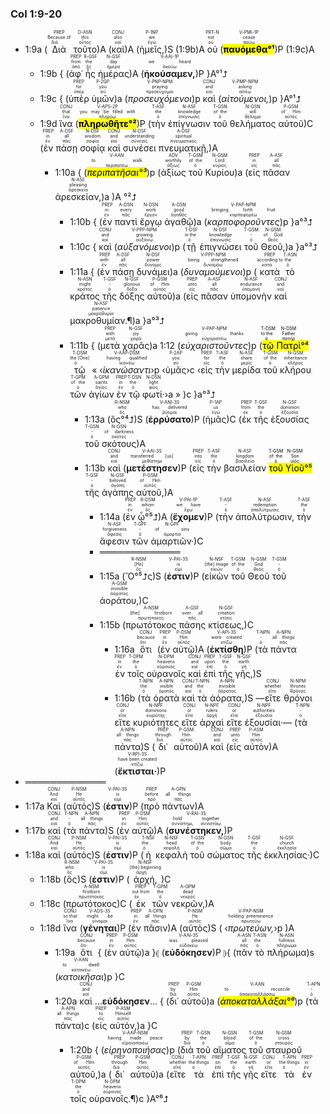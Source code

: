 ### Col 1:9-20


- <rt>1:9a</rt> (<RUBY><ruby><ruby>Διὰ<rt>διά</rt></ruby><rt>Because of</rt></ruby><rt>PREP</rt></RUBY> <RUBY><ruby><ruby>τοῦτο<rt>οὗτος</rt></ruby><rt>this</rt></ruby><rt>D-ASN</rt></RUBY>)A (<RUBY><ruby><ruby>καὶ<rt>καί</rt></ruby><rt>also</rt></ruby><rt>CONJ</rt></RUBY>)A (<RUBY><ruby><ruby>ἡμεῖς,<rt>ἐγώ</rt></ruby><rt>we</rt></ruby><rt>P-1NP</rt></RUBY>)S (<rt>1:9b</rt>)A <RUBY><ruby><ruby>οὐ<rt>οὐ</rt></ruby><rt>not</rt></ruby><rt>PRT-N</rt></RUBY> (<RUBY><ruby><ruby><mark><strong>παυόμεθα°¹</strong></mark><rt>παύω</rt></ruby><rt>cease</rt></ruby><rt>V-PMI-1P</rt></RUBY>)P (<rt>1:9c</rt>)A
	- <rt>1:9b</rt> { (<RUBY><ruby><ruby>ἀφ᾽<rt>ἀπό</rt></ruby><rt>from</rt></ruby><rt>PREP</rt></RUBY> <RUBY><ruby><ruby>ἧς<rt>ὅς</rt></ruby><rt>the</rt></ruby><rt>R-GSF</rt></RUBY> <RUBY><ruby><ruby>ἡμέρας<rt>ἡμέρα</rt></ruby><rt>day</rt></ruby><rt>N-GSF</rt></RUBY>)A (<RUBY><ruby><ruby><strong>ἠκούσαμεν,</strong><rt>ἀκούω</rt></ruby><rt>we heard</rt></ruby><rt>V-AAI-1P</rt></RUBY>)P }A°¹⮥
	- <rt>1:9c</rt> { (<RUBY><ruby><ruby>ὑπὲρ<rt>ὑπέρ</rt></ruby><rt>for</rt></ruby><rt>PREP</rt></RUBY> <RUBY><ruby><ruby>ὑμῶν<rt>σύ</rt></ruby><rt>you</rt></ruby><rt>P-2GP</rt></RUBY>)a (<RUBY><ruby><ruby><em>προσευχόμενοι</em><rt>προσεύχομαι</rt></ruby><rt>praying</rt></ruby><rt>V-PNP-NPM</rt></RUBY>)p <RUBY><ruby><ruby>καὶ<rt>καί</rt></ruby><rt>and</rt></ruby><rt>CONJ</rt></RUBY> (<RUBY><ruby><ruby><em>αἰτούμενοι,</em><rt>αἰτέω</rt></ruby><rt>asking</rt></ruby><rt>V-PMP-NPM</rt></RUBY>)p }A°¹⮥
	- <rt>1:9d</rt> <RUBY><ruby><ruby>ἵνα<rt>ἵνα</rt></ruby><rt>that</rt></ruby><rt>CONJ</rt></RUBY> (<RUBY><ruby><ruby><mark><strong>πληρωθῆτε°²</strong></mark><rt>πληρόω</rt></ruby><rt>you may be filled with</rt></ruby><rt>V-APS-2P</rt></RUBY>)P (<RUBY><ruby><ruby>τὴν<rt>ὁ</rt></ruby><rt>the</rt></ruby><rt>T-ASF</rt></RUBY> <RUBY><ruby><ruby>ἐπίγνωσιν<rt>ἐπίγνωσις</rt></ruby><rt>knowledge</rt></ruby><rt>N-ASF</rt></RUBY> <RUBY><ruby><ruby>τοῦ<rt>ὁ</rt></ruby><rt>of the</rt></ruby><rt>T-GSN</rt></RUBY> <RUBY><ruby><ruby>θελήματος<rt>θέλημα</rt></ruby><rt>will</rt></ruby><rt>N-GSN</rt></RUBY> <RUBY><ruby><ruby>αὐτοῦ<rt>αὐτός</rt></ruby><rt>of Him</rt></ruby><rt>P-GSM</rt></RUBY>)C (<RUBY><ruby><ruby>ἐν<rt>ἐν</rt></ruby><rt>in</rt></ruby><rt>PREP</rt></RUBY> <RUBY><ruby><ruby>πάσῃ<rt>πᾶς</rt></ruby><rt>all</rt></ruby><rt>A-DSF</rt></RUBY> <RUBY><ruby><ruby>σοφίᾳ<rt>σοφία</rt></ruby><rt>wisdom</rt></ruby><rt>N-DSF</rt></RUBY> <RUBY><ruby><ruby>καὶ<rt>καί</rt></ruby><rt>and</rt></ruby><rt>CONJ</rt></RUBY> <RUBY><ruby><ruby>συνέσει<rt>σύνεσις</rt></ruby><rt>understanding</rt></ruby><rt>N-DSF</rt></RUBY> <RUBY><ruby><ruby>πνευματικῇ,<rt>πνευματικός</rt></ruby><rt>spiritual</rt></ruby><rt>A-DSF</rt></RUBY>)A
		- <rt>1:10a</rt> { (<RUBY><ruby><ruby><mark><em>περιπατῆσαι°³</em></mark><rt>περιπατέω</rt></ruby><rt>to walk</rt></ruby><rt>V-AAN</rt></RUBY>)p (<RUBY><ruby><ruby>ἀξίως<rt>ἀξίως</rt></ruby><rt>worthily</rt></ruby><rt>ADV</rt></RUBY> <RUBY><ruby><ruby>τοῦ<rt>ὁ</rt></ruby><rt>of the</rt></ruby><rt>T-GSM</rt></RUBY> <RUBY><ruby><ruby>Κυρίου<rt>κύριος</rt></ruby><rt>Lord</rt></ruby><rt>N-GSM</rt></RUBY>)a (<RUBY><ruby><ruby>εἰς<rt>εἰς</rt></ruby><rt>in</rt></ruby><rt>PREP</rt></RUBY> <RUBY><ruby><ruby>πᾶσαν<rt>πᾶς</rt></ruby><rt>all</rt></ruby><rt>A-ASF</rt></RUBY> <RUBY><ruby><ruby>ἀρεσκείαν,<rt>ἀρεσκεία</rt></ruby><rt>pleasing</rt></ruby><rt>N-ASF</rt></RUBY>)a )A °²⮥
			- <rt>1:10b</rt> { (<RUBY><ruby><ruby>ἐν<rt>ἐν</rt></ruby><rt>in</rt></ruby><rt>PREP</rt></RUBY> <RUBY><ruby><ruby>παντὶ<rt>πᾶς</rt></ruby><rt>every</rt></ruby><rt>A-DSN</rt></RUBY> <RUBY><ruby><ruby>ἔργῳ<rt>ἔργον</rt></ruby><rt>work</rt></ruby><rt>N-DSN</rt></RUBY> <RUBY><ruby><ruby>ἀγαθῷ<rt>ἀγαθός</rt></ruby><rt>good</rt></ruby><rt>A-DSN</rt></RUBY>)a (<RUBY><ruby><ruby><em>καρποφοροῦντες</em><rt>καρποφορέω</rt></ruby><rt>bringing forth fruit</rt></ruby><rt>V-PAP-NPM</rt></RUBY>)p }a°³⮥
			- <rt>1:10c</rt> { <RUBY><ruby><ruby>καὶ<rt>καί</rt></ruby><rt>and</rt></ruby><rt>CONJ</rt></RUBY> (<RUBY><ruby><ruby><em>αὐξανόμενοι</em><rt>αὐξάνω</rt></ruby><rt>growing</rt></ruby><rt>V-PPP-NPM</rt></RUBY>)p (<RUBY><ruby><ruby>τῇ<rt>ὁ</rt></ruby><rt>in the</rt></ruby><rt>T-DSF</rt></RUBY> <RUBY><ruby><ruby>ἐπιγνώσει<rt>ἐπίγνωσις</rt></ruby><rt>knowledge</rt></ruby><rt>N-DSF</rt></RUBY> <RUBY><ruby><ruby>τοῦ<rt>ὁ</rt></ruby><rt>-</rt></ruby><rt>T-GSM</rt></RUBY> <RUBY><ruby><ruby>Θεοῦ,<rt>θεός</rt></ruby><rt>of God</rt></ruby><rt>N-GSM</rt></RUBY>)a }a°³⮥ 
			- <rt>1:11a</rt> { (<RUBY><ruby><ruby>ἐν<rt>ἐν</rt></ruby><rt>with</rt></ruby><rt>PREP</rt></RUBY> <RUBY><ruby><ruby>πάσῃ<rt>πᾶς</rt></ruby><rt>all</rt></ruby><rt>A-DSF</rt></RUBY> <RUBY><ruby><ruby>δυνάμει<rt>δύναμις</rt></ruby><rt>power</rt></ruby><rt>N-DSF</rt></RUBY>)a (<RUBY><ruby><ruby><em>δυναμούμενοι</em><rt>δυναμόω</rt></ruby><rt>being strengthened</rt></ruby><rt>V-PPP-NPM</rt></RUBY>)p (<RUBY><ruby><ruby>κατὰ<rt>κατά</rt></ruby><rt>according to</rt></ruby><rt>PREP</rt></RUBY> <RUBY><ruby><ruby>τὸ<rt>ὁ</rt></ruby><rt>the</rt></ruby><rt>T-ASN</rt></RUBY> <RUBY><ruby><ruby>κράτος<rt>κράτος</rt></ruby><rt>might</rt></ruby><rt>N-ASN</rt></RUBY> <RUBY><ruby><ruby>τῆς<rt>ὁ</rt></ruby><rt>-</rt></ruby><rt>T-GSF</rt></RUBY> <RUBY><ruby><ruby>δόξης<rt>δόξα</rt></ruby><rt>glorious</rt></ruby><rt>N-GSF</rt></RUBY> <RUBY><ruby><ruby>αὐτοῦ<rt>αὐτός</rt></ruby><rt>of Him</rt></ruby><rt>P-GSM</rt></RUBY>)a (<RUBY><ruby><ruby>εἰς<rt>εἰς</rt></ruby><rt>unto</rt></ruby><rt>PREP</rt></RUBY> <RUBY><ruby><ruby>πᾶσαν<rt>πᾶς</rt></ruby><rt>all</rt></ruby><rt>A-ASF</rt></RUBY> <RUBY><ruby><ruby>ὑπομονὴν<rt>ὑπομονή</rt></ruby><rt>endurance</rt></ruby><rt>N-ASF</rt></RUBY> <RUBY><ruby><ruby>καὶ<rt>καί</rt></ruby><rt>and</rt></ruby><rt>CONJ</rt></RUBY> <RUBY><ruby><ruby>μακροθυμίαν.¶<rt>μακροθυμία</rt></ruby><rt>patience</rt></ruby><rt>N-ASF</rt></RUBY>)a }a°³⮥
			- <rt>1:11b</rt> { (<RUBY><ruby><ruby>μετὰ<rt>μετά</rt></ruby><rt>with</rt></ruby><rt>PREP</rt></RUBY> <RUBY><ruby><ruby>χαρᾶς<rt>χαρά</rt></ruby><rt>joy</rt></ruby><rt>N-GSF</rt></RUBY>)a <rt>1:12</rt> (<RUBY><ruby><ruby><em>εὐχαριστοῦντες</em><rt>εὐχαριστέω</rt></ruby><rt>giving thanks</rt></ruby><rt>V-PAP-NPM</rt></RUBY>)p (<mark><RUBY><ruby><ruby>τῷ<rt>ὁ</rt></ruby><rt>to the</rt></ruby><rt>T-DSM</rt></RUBY> <RUBY><ruby><ruby>Πατρὶ<rt>πατήρ</rt></ruby><rt>Father</rt></ruby><rt>N-DSM</rt></RUBY>°⁴</mark> <RUBY><ruby><ruby>τῷ<rt>ὁ</rt></ruby><rt>the [One]</rt></ruby><rt>T-DSM</rt></RUBY> « ‹<RUBY><ruby><ruby><em>ἱκανώσαντι</em><rt>ἱκανόω</rt></ruby><rt>having qualified</rt></ruby><rt>V-AAP-DSM</rt></RUBY>›p ‹<RUBY><ruby><ruby>ὑμᾶς<rt>σύ</rt></ruby><rt>you</rt></ruby><rt>P-2AP</rt></RUBY>›c ‹<RUBY><ruby><ruby>εἰς<rt>εἰς</rt></ruby><rt>for</rt></ruby><rt>PREP</rt></RUBY> <RUBY><ruby><ruby>τὴν<rt>ὁ</rt></ruby><rt>the</rt></ruby><rt>T-ASF</rt></RUBY> <RUBY><ruby><ruby>μερίδα<rt>μερίς</rt></ruby><rt>share</rt></ruby><rt>N-ASF</rt></RUBY> <RUBY><ruby><ruby>τοῦ<rt>ὁ</rt></ruby><rt>of the</rt></ruby><rt>T-GSM</rt></RUBY> <RUBY><ruby><ruby>κλήρου<rt>κλῆρος</rt></ruby><rt>inheritance</rt></ruby><rt>N-GSM</rt></RUBY> <RUBY><ruby><ruby>τῶν<rt>ὁ</rt></ruby><rt>of the</rt></ruby><rt>T-GPM</rt></RUBY> <RUBY><ruby><ruby>ἁγίων<rt>ἅγιος</rt></ruby><rt>saints</rt></ruby><rt>A-GPM</rt></RUBY> <RUBY><ruby><ruby>ἐν<rt>ἐν</rt></ruby><rt>in</rt></ruby><rt>PREP</rt></RUBY> <RUBY><ruby><ruby>τῷ<rt>ὁ</rt></ruby><rt>the</rt></ruby><rt>T-DSN</rt></RUBY> <RUBY><ruby><ruby>φωτί·<rt>φῶς</rt></ruby><rt>light</rt></ruby><rt>N-DSN</rt></RUBY>›a » )c }a°³⮥
				- <rt>1:13a</rt> (<RUBY><ruby><ruby>ὃς°⁴⮥<rt>ὅς</rt></ruby><rt>who</rt></ruby><rt>R-NSM</rt></RUBY>)S (<RUBY><ruby><ruby><strong>ἐρρύσατο</strong><rt>ῥύομαι</rt></ruby><rt>has delivered</rt></ruby><rt>V-ANI-3S</rt></RUBY>)P (<RUBY><ruby><ruby>ἡμᾶς<rt>ἐγώ</rt></ruby><rt>us</rt></ruby><rt>P-1AP</rt></RUBY>)C (<RUBY><ruby><ruby>ἐκ<rt>ἐκ</rt></ruby><rt>from</rt></ruby><rt>PREP</rt></RUBY> <RUBY><ruby><ruby>τῆς<rt>ὁ</rt></ruby><rt>the</rt></ruby><rt>T-GSF</rt></RUBY> <RUBY><ruby><ruby>ἐξουσίας<rt>ἐξουσία</rt></ruby><rt>dominion</rt></ruby><rt>N-GSF</rt></RUBY> <RUBY><ruby><ruby>τοῦ<rt>ὁ</rt></ruby><rt>-</rt></ruby><rt>T-GSN</rt></RUBY> <RUBY><ruby><ruby>σκότους<rt>σκότος</rt></ruby><rt>of darkness</rt></ruby><rt>N-GSN</rt></RUBY>)A
				- <rt>1:13b</rt> <RUBY><ruby><ruby>καὶ<rt>καί</rt></ruby><rt>and</rt></ruby><rt>CONJ</rt></RUBY> (<RUBY><ruby><ruby><strong>μετέστησεν</strong><rt>μεθίστημι</rt></ruby><rt>transferred [us]</rt></ruby><rt>V-AAI-3S</rt></RUBY>)P (<RUBY><ruby><ruby>εἰς<rt>εἰς</rt></ruby><rt>into</rt></ruby><rt>PREP</rt></RUBY> <RUBY><ruby><ruby>τὴν<rt>ὁ</rt></ruby><rt>the</rt></ruby><rt>T-ASF</rt></RUBY> <RUBY><ruby><ruby>βασιλείαν<rt>βασιλεία</rt></ruby><rt>kingdom</rt></ruby><rt>N-ASF</rt></RUBY> <mark><RUBY><ruby><ruby>τοῦ<rt>ὁ</rt></ruby><rt>of the</rt></ruby><rt>T-GSM</rt></RUBY> <RUBY><ruby><ruby>Υἱοῦ<rt>υἱός</rt></ruby><rt>Son</rt></ruby><rt>N-GSM</rt></RUBY>°⁵</mark> <RUBY><ruby><ruby>τῆς<rt>ὁ</rt></ruby><rt>-</rt></ruby><rt>T-GSF</rt></RUBY> <RUBY><ruby><ruby>ἀγάπης<rt>ἀγάπη</rt></ruby><rt>beloved</rt></ruby><rt>N-GSF</rt></RUBY> <RUBY><ruby><ruby>αὐτοῦ,<rt>αὐτός</rt></ruby><rt>of Him</rt></ruby><rt>P-GSM</rt></RUBY>)A
					- <rt>1:14a</rt> (<RUBY><ruby><ruby>ἐν<rt>ἐν</rt></ruby><rt>in</rt></ruby><rt>PREP</rt></RUBY> <RUBY><ruby><ruby>ᾧ°⁵⮥<rt>ὅς</rt></ruby><rt>whom</rt></ruby><rt>R-DSM</rt></RUBY>)A (<RUBY><ruby><ruby><strong>ἔχομεν</strong><rt>ἔχω</rt></ruby><rt>we have</rt></ruby><rt>V-PAI-1P</rt></RUBY>)P (<RUBY><ruby><ruby>τὴν<rt>ὁ</rt></ruby><rt>-</rt></ruby><rt>T-ASF</rt></RUBY> <RUBY><ruby><ruby>ἀπολύτρωσιν,<rt>ἀπολύτρωσις</rt></ruby><rt>redemption</rt></ruby><rt>N-ASF</rt></RUBY> <RUBY><ruby><ruby>τὴν<rt>ὁ</rt></ruby><rt>the</rt></ruby><rt>T-ASF</rt></RUBY> <RUBY><ruby><ruby>ἄφεσιν<rt>ἄφεσις</rt></ruby><rt>forgiveness</rt></ruby><rt>N-ASF</rt></RUBY> <RUBY><ruby><ruby>τῶν<rt>ὁ</rt></ruby><rt>-</rt></ruby><rt>T-GPF</rt></RUBY> <RUBY><ruby><ruby>ἁμαρτιῶν·<rt>ἁμαρτία</rt></ruby><rt>of sins</rt></ruby><rt>N-GPF</rt></RUBY>)C
					- ═════════════
					- <rt>1:15a</rt> (<RUBY><ruby><ruby>Ὅ°⁵⮥ς<rt>ὅς</rt></ruby><rt>[He]</rt></ruby><rt>R-NSM</rt></RUBY>)S (<RUBY><ruby><ruby><strong>ἐστιν</strong><rt>εἰμί</rt></ruby><rt>is</rt></ruby><rt>V-PAI-3S</rt></RUBY>)P (<RUBY><ruby><ruby>εἰκὼν<rt>εἰκών</rt></ruby><rt>[the] image</rt></ruby><rt>N-NSF</rt></RUBY> <RUBY><ruby><ruby>τοῦ<rt>ὁ</rt></ruby><rt>of the</rt></ruby><rt>T-GSM</rt></RUBY> <RUBY><ruby><ruby>Θεοῦ<rt>θεός</rt></ruby><rt>God</rt></ruby><rt>N-GSM</rt></RUBY> <RUBY><ruby><ruby>τοῦ<rt>ὁ</rt></ruby><rt>-</rt></ruby><rt>T-GSM</rt></RUBY> <RUBY><ruby><ruby>ἀοράτου,<rt>ἀόρατος</rt></ruby><rt>invisible</rt></ruby><rt>A-GSM</rt></RUBY>)C
					- <rt>1:15b</rt> (<RUBY><ruby><ruby>πρωτότοκος<rt>πρωτότοκος</rt></ruby><rt>[the] firstborn</rt></ruby><rt>A-NSM</rt></RUBY> <RUBY><ruby><ruby>πάσης<rt>πᾶς</rt></ruby><rt>over all</rt></ruby><rt>A-GSF</rt></RUBY> <RUBY><ruby><ruby>κτίσεως,<rt>κτίσις</rt></ruby><rt>creation</rt></ruby><rt>N-GSF</rt></RUBY>)C
						- <rt>1:16a</rt> <RUBY><ruby><ruby>ὅτι<rt>ὅτι</rt></ruby><rt>because</rt></ruby><rt>CONJ</rt></RUBY> (<RUBY><ruby><ruby>ἐν<rt>ἐν</rt></ruby><rt>in</rt></ruby><rt>PREP</rt></RUBY> <RUBY><ruby><ruby>αὐτῷ<rt>αὐτός</rt></ruby><rt>Him</rt></ruby><rt>P-DSM</rt></RUBY>)A (<RUBY><ruby><ruby><strong>ἐκτίσθη</strong><rt>κτίζω</rt></ruby><rt>were created</rt></ruby><rt>V-API-3S</rt></RUBY>)P (<RUBY><ruby><ruby>τὰ<rt>ὁ</rt></ruby><rt>-</rt></ruby><rt>T-NPN</rt></RUBY> <RUBY><ruby><ruby>πάντα<rt>πᾶς</rt></ruby><rt>all things</rt></ruby><rt>A-NPN</rt></RUBY></br> <RUBY><ruby><ruby>ἐν<rt>ἐν</rt></ruby><rt>in</rt></ruby><rt>PREP</rt></RUBY> <RUBY><ruby><ruby>τοῖς<rt>ὁ</rt></ruby><rt>the</rt></ruby><rt>T-DPM</rt></RUBY> <RUBY><ruby><ruby>οὐρανοῖς<rt>οὐρανός</rt></ruby><rt>heavens</rt></ruby><rt>N-DPM</rt></RUBY> <RUBY><ruby><ruby>καὶ<rt>καί</rt></ruby><rt>and</rt></ruby><rt>CONJ</rt></RUBY> <RUBY><ruby><ruby>ἐπὶ<rt>ἐπί</rt></ruby><rt>upon</rt></ruby><rt>PREP</rt></RUBY> <RUBY><ruby><ruby>τῆς<rt>ὁ</rt></ruby><rt>the</rt></ruby><rt>T-GSF</rt></RUBY> <RUBY><ruby><ruby>γῆς,<rt>γῆ</rt></ruby><rt>earth</rt></ruby><rt>N-GSF</rt></RUBY>)S 
						- <rt>1:16b</rt> (<RUBY><ruby><ruby>τὰ<rt>ὁ</rt></ruby><rt>the</rt></ruby><rt>T-NPN</rt></RUBY> <RUBY><ruby><ruby>ὁρατὰ<rt>ὁρατός</rt></ruby><rt>visible</rt></ruby><rt>A-NPN</rt></RUBY> <RUBY><ruby><ruby>καὶ<rt>καί</rt></ruby><rt>and</rt></ruby><rt>CONJ</rt></RUBY> <RUBY><ruby><ruby>τὰ<rt>ὁ</rt></ruby><rt>the</rt></ruby><rt>T-NPN</rt></RUBY> <RUBY><ruby><ruby>ἀόρατα,<rt>ἀόρατος</rt></ruby><rt>invisible</rt></ruby><rt>A-NPN</rt></RUBY>)S —<RUBY><ruby><ruby>εἴτε<rt>εἴτε</rt></ruby><rt>whether</rt></ruby><rt>CONJ</rt></RUBY> <RUBY><ruby><ruby>θρόνοι<rt>θρόνος</rt></ruby><rt>thrones</rt></ruby><rt>N-NPM</rt></RUBY> <RUBY><ruby><ruby>εἴτε<rt>εἴτε</rt></ruby><rt>or</rt></ruby><rt>CONJ</rt></RUBY> <RUBY><ruby><ruby>κυριότητες<rt>κυριότης</rt></ruby><rt>dominions</rt></ruby><rt>N-NPF</rt></RUBY> <RUBY><ruby><ruby>εἴτε<rt>εἴτε</rt></ruby><rt>or</rt></ruby><rt>CONJ</rt></RUBY> <RUBY><ruby><ruby>ἀρχαὶ<rt>ἀρχή</rt></ruby><rt>rulers</rt></ruby><rt>N-NPF</rt></RUBY> <RUBY><ruby><ruby>εἴτε<rt>εἴτε</rt></ruby><rt>or</rt></ruby><rt>CONJ</rt></RUBY> <RUBY><ruby><ruby>ἐξουσίαι·<rt>ἐξουσία</rt></ruby><rt>authorities</rt></ruby><rt>N-NPF</rt></RUBY>— (<RUBY><ruby><ruby>τὰ<rt>ὁ</rt></ruby><rt>-</rt></ruby><rt>T-NPN</rt></RUBY> <RUBY><ruby><ruby>πάντα<rt>πᾶς</rt></ruby><rt>all things</rt></ruby><rt>A-NPN</rt></RUBY>)S (<RUBY><ruby><ruby>δι᾽<rt>διά</rt></ruby><rt>through</rt></ruby><rt>PREP</rt></RUBY> <RUBY><ruby><ruby>αὐτοῦ<rt>αὐτός</rt></ruby><rt>Him</rt></ruby><rt>P-GSM</rt></RUBY>)A <RUBY><ruby><ruby>καὶ<rt>καί</rt></ruby><rt>and</rt></ruby><rt>CONJ</rt></RUBY> (<RUBY><ruby><ruby>εἰς<rt>εἰς</rt></ruby><rt>unto</rt></ruby><rt>PREP</rt></RUBY> <RUBY><ruby><ruby>αὐτὸν<rt>αὐτός</rt></ruby><rt>Him</rt></ruby><rt>P-ASM</rt></RUBY>)A (<RUBY><ruby><ruby><strong>ἔκτισται·</strong><rt>κτίζω</rt></ruby><rt>have been created</rt></ruby><rt>V-RPI-3S</rt></RUBY>)P
- ═════════════
- <rt>1:17a</rt> <RUBY><ruby><ruby>Καὶ<rt>καί</rt></ruby><rt>And</rt></ruby><rt>CONJ</rt></RUBY> (<RUBY><ruby><ruby>αὐτός<rt>αὐτός</rt></ruby><rt>He</rt></ruby><rt>P-NSM</rt></RUBY>)S (<RUBY><ruby><ruby><strong>ἐστιν</strong><rt>εἰμί</rt></ruby><rt>is</rt></ruby><rt>V-PAI-3S</rt></RUBY>)P (<RUBY><ruby><ruby>πρὸ<rt>πρό</rt></ruby><rt>before</rt></ruby><rt>PREP</rt></RUBY> <RUBY><ruby><ruby>πάντων<rt>πᾶς</rt></ruby><rt>all things</rt></ruby><rt>A-GPN</rt></RUBY>)A
- <rt>1:17b</rt> <RUBY><ruby><ruby>καὶ<rt>καί</rt></ruby><rt>and</rt></ruby><rt>CONJ</rt></RUBY> (<RUBY><ruby><ruby>τὰ<rt>ὁ</rt></ruby><rt>-</rt></ruby><rt>T-NPN</rt></RUBY> <RUBY><ruby><ruby>πάντα<rt>πᾶς</rt></ruby><rt>all things</rt></ruby><rt>A-NPN</rt></RUBY>)S (<RUBY><ruby><ruby>ἐν<rt>ἐν</rt></ruby><rt>in</rt></ruby><rt>PREP</rt></RUBY> <RUBY><ruby><ruby>αὐτῷ<rt>αὐτός</rt></ruby><rt>Him</rt></ruby><rt>P-DSM</rt></RUBY>)A (<RUBY><ruby><ruby><strong>συνέστηκεν,</strong><rt>συνίστημι, συνιστάω</rt></ruby><rt>hold together</rt></ruby><rt>V-RAI-3S</rt></RUBY>)P
- <rt>1:18a</rt> <RUBY><ruby><ruby>καὶ<rt>καί</rt></ruby><rt>And</rt></ruby><rt>CONJ</rt></RUBY> (<RUBY><ruby><ruby>αὐτός<rt>αὐτός</rt></ruby><rt>He</rt></ruby><rt>P-NSM</rt></RUBY>)S (<RUBY><ruby><ruby><strong>ἐστιν</strong><rt>εἰμί</rt></ruby><rt>is</rt></ruby><rt>V-PAI-3S</rt></RUBY>)P (<RUBY><ruby><ruby>ἡ<rt>ὁ</rt></ruby><rt>the</rt></ruby><rt>T-NSF</rt></RUBY> <RUBY><ruby><ruby>κεφαλὴ<rt>κεφαλή</rt></ruby><rt>head</rt></ruby><rt>N-NSF</rt></RUBY> <RUBY><ruby><ruby>τοῦ<rt>ὁ</rt></ruby><rt>of the</rt></ruby><rt>T-GSN</rt></RUBY> <RUBY><ruby><ruby>σώματος<rt>σῶμα</rt></ruby><rt>body</rt></ruby><rt>N-GSN</rt></RUBY> <RUBY><ruby><ruby>τῆς<rt>ὁ</rt></ruby><rt>the</rt></ruby><rt>T-GSF</rt></RUBY> <RUBY><ruby><ruby>ἐκκλησίας·<rt>ἐκκλησία</rt></ruby><rt>church</rt></ruby><rt>N-GSF</rt></RUBY>)C 
	- <rt>1:18b</rt> (<RUBY><ruby><ruby>ὅς<rt>ὅς</rt></ruby><rt>who</rt></ruby><rt>R-NSM</rt></RUBY>)S (<RUBY><ruby><ruby><strong>ἐστιν</strong><rt>εἰμί</rt></ruby><rt>is</rt></ruby><rt>V-PAI-3S</rt></RUBY>)P (<RUBY><ruby><ruby>ἀρχή,<rt>ἀρχή</rt></ruby><rt>[the] beginning</rt></ruby><rt>N-NSF</rt></RUBY>)C
	- <rt>1:18c</rt> (<RUBY><ruby><ruby>πρωτότοκος<rt>πρωτότοκος</rt></ruby><rt>firstborn</rt></ruby><rt>A-NSM</rt></RUBY>)C (<RUBY><ruby><ruby>ἐκ<rt>ἐκ</rt></ruby><rt>out from</rt></ruby><rt>PREP</rt></RUBY> <RUBY><ruby><ruby>τῶν<rt>ὁ</rt></ruby><rt>the</rt></ruby><rt>T-GPM</rt></RUBY> <RUBY><ruby><ruby>νεκρῶν,<rt>νεκρός</rt></ruby><rt>dead</rt></ruby><rt>A-GPM</rt></RUBY>)A
	- <rt>1:18d</rt> <RUBY><ruby><ruby>ἵνα<rt>ἵνα</rt></ruby><rt>so that</rt></ruby><rt>CONJ</rt></RUBY> (<RUBY><ruby><ruby><strong>γένηται</strong><rt>γίνομαι</rt></ruby><rt>might be</rt></ruby><rt>V-ADS-3S</rt></RUBY>)P (<RUBY><ruby><ruby>ἐν<rt>ἐν</rt></ruby><rt>in</rt></ruby><rt>PREP</rt></RUBY> <RUBY><ruby><ruby>πᾶσιν<rt>πᾶς</rt></ruby><rt>all things</rt></ruby><rt>A-DPN</rt></RUBY>)A (<RUBY><ruby><ruby>αὐτὸς<rt>αὐτός</rt></ruby><rt>He</rt></ruby><rt>P-NSM</rt></RUBY>)S ( ‹<RUBY><ruby><ruby><em>πρωτεύων,</em><rt>πρωτεύω</rt></ruby><rt>holding preeminence</rt></ruby><rt>V-PAP-NSM</rt></RUBY>›p )A 
		- <rt>1:19a</rt> <RUBY><ruby><ruby>ὅτι<rt>ὅτι</rt></ruby><rt>because</rt></ruby><rt>CONJ</rt></RUBY> { (<RUBY><ruby><ruby>ἐν<rt>ἐν</rt></ruby><rt>in</rt></ruby><rt>PREP</rt></RUBY> <RUBY><ruby><ruby>αὐτῷ<rt>αὐτός</rt></ruby><rt>Him</rt></ruby><rt>P-DSM</rt></RUBY>)a }⦇ (<RUBY><ruby><ruby><strong>εὐδόκησεν</strong><rt>εὐδοκέω</rt></ruby><rt>was pleased</rt></ruby><rt>V-AAI-3S</rt></RUBY>)P ⦈{ (<RUBY><ruby><ruby>πᾶν<rt>πᾶς</rt></ruby><rt>all</rt></ruby><rt>A-ASN</rt></RUBY> <RUBY><ruby><ruby>τὸ<rt>ὁ</rt></ruby><rt>the</rt></ruby><rt>T-ASN</rt></RUBY> <RUBY><ruby><ruby>πλήρωμα<rt>πλήρωμα</rt></ruby><rt>fullness</rt></ruby><rt>N-ASN</rt></RUBY>)s (<RUBY><ruby><ruby><em>κατοικῆσαι</em><rt>κατοικέω</rt></ruby><rt>to dwell</rt></ruby><rt>V-AAN</rt></RUBY>)p }C 
		- <rt>1:20a</rt> <RUBY><ruby><ruby>καὶ<rt>καί</rt></ruby><rt>and</rt></ruby><rt>CONJ</rt></RUBY> ...<strong>εὐδόκησεν</strong>... { (<RUBY><ruby><ruby>δι᾽<rt>διά</rt></ruby><rt>by</rt></ruby><rt>PREP</rt></RUBY> <RUBY><ruby><ruby>αὐτοῦ<rt>αὐτός</rt></ruby><rt>Him</rt></ruby><rt>P-GSM</rt></RUBY>)a (<RUBY><ruby><ruby><mark><em>ἀποκαταλλάξαι°⁶</em></mark><rt>ἀποκαταλλάσσω</rt></ruby><rt>to reconcile</rt></ruby><rt>V-AAN</rt></RUBY>)p (<RUBY><ruby><ruby>τὰ<rt>ὁ</rt></ruby><rt>-</rt></ruby><rt>T-APN</rt></RUBY> <RUBY><ruby><ruby>πάντα<rt>πᾶς</rt></ruby><rt>all things</rt></ruby><rt>A-APN</rt></RUBY>)c (<RUBY><ruby><ruby>εἰς<rt>εἰς</rt></ruby><rt>to</rt></ruby><rt>PREP</rt></RUBY> <RUBY><ruby><ruby>αὐτόν,<rt>αὐτός</rt></ruby><rt>Himself</rt></ruby><rt>P-ASM</rt></RUBY>)a }C 
			- <rt>1:20b</rt> { (<RUBY><ruby><ruby><em>εἰρηνοποιήσας</em><rt>εἰρηνοποιέω</rt></ruby><rt>having made peace</rt></ruby><rt>V-AAP-NSM</rt></RUBY>)p (<RUBY><ruby><ruby>διὰ<rt>διά</rt></ruby><rt>by</rt></ruby><rt>PREP</rt></RUBY> <RUBY><ruby><ruby>τοῦ<rt>ὁ</rt></ruby><rt>the</rt></ruby><rt>T-GSN</rt></RUBY> <RUBY><ruby><ruby>αἵματος<rt>αἷμα</rt></ruby><rt>blood</rt></ruby><rt>N-GSN</rt></RUBY> <RUBY><ruby><ruby>τοῦ<rt>ὁ</rt></ruby><rt>of the</rt></ruby><rt>T-GSM</rt></RUBY> <RUBY><ruby><ruby>σταυροῦ<rt>σταυρός</rt></ruby><rt>cross</rt></ruby><rt>N-GSM</rt></RUBY> <RUBY><ruby><ruby>αὐτοῦ,<rt>αὐτός</rt></ruby><rt>of Him</rt></ruby><rt>P-GSM</rt></RUBY>)a (<RUBY><ruby><ruby>δι᾽<rt>διά</rt></ruby><rt>through</rt></ruby><rt>PREP</rt></RUBY> <RUBY><ruby><ruby>αὐτοῦ<rt>αὐτός</rt></ruby><rt>Him</rt></ruby><rt>P-GSM</rt></RUBY>)a (<RUBY><ruby><ruby>εἴτε<rt>εἴτε</rt></ruby><rt>whether</rt></ruby><rt>CONJ</rt></RUBY> <RUBY><ruby><ruby>τὰ<rt>ὁ</rt></ruby><rt>the things</rt></ruby><rt>T-APN</rt></RUBY> <RUBY><ruby><ruby>ἐπὶ<rt>ἐπί</rt></ruby><rt>on</rt></ruby><rt>PREP</rt></RUBY> <RUBY><ruby><ruby>τῆς<rt>ὁ</rt></ruby><rt>the</rt></ruby><rt>T-GSF</rt></RUBY> <RUBY><ruby><ruby>γῆς<rt>γῆ</rt></ruby><rt>earth</rt></ruby><rt>N-GSF</rt></RUBY> <RUBY><ruby><ruby>εἴτε<rt>εἴτε</rt></ruby><rt>or</rt></ruby><rt>CONJ</rt></RUBY> <RUBY><ruby><ruby>τὰ<rt>ὁ</rt></ruby><rt>the things</rt></ruby><rt>T-APN</rt></RUBY> <RUBY><ruby><ruby>ἐν<rt>ἐν</rt></ruby><rt>in</rt></ruby><rt>PREP</rt></RUBY> <RUBY><ruby><ruby>τοῖς<rt>ὁ</rt></ruby><rt>the</rt></ruby><rt>T-DPM</rt></RUBY> <RUBY><ruby><ruby>οὐρανοῖς.¶<rt>οὐρανός</rt></ruby><rt>heavens</rt></ruby><rt>N-DPM</rt></RUBY>)c }A°⁶⮥